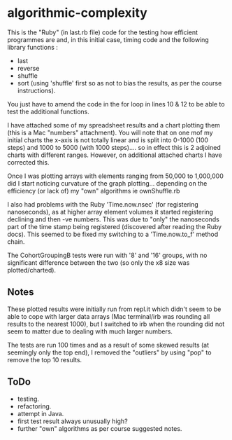 # algorithmic-complexity


This is the "Ruby" (in last.rb file) code for the testing how efficient programmes are and, in this initial case, timing code and the following library functions :

- last
- reverse
- shuffle
- sort (using 'shuffle' first so as not to bias the results, as per the course instructions).

You just have to amend the code in the for loop in lines 10 & 12 to be able to test the additional functions.

I have attached some of my spreadsheet results and a chart plotting them (this is a Mac "numbers" attachment). You will note that on one mof my initial charts the x-axis is not totally linear and is split into 0-1000 (100 steps) and 1000 to 5000 (with 1000 steps).... so in effect this is 2 adjoined charts with different ranges. However, on additional attached charts I have corrected this.

Once I was plotting arrays with elements ranging from 50,000 to 1,000,000 did I start noticing curvature of the graph plotting... depending on the efficiency (or lack of) my "own" algorithms ie ownShuffle.rb

I also had problems with the Ruby 'Time.now.nsec' (for registering nanoseconds), as at higher array element volumes it started registering declining and then -ve numbers. This was due to "only" the nanoseconds part of the time stamp being registered (discovered after reading the Ruby docs). This seemed to be fixed my switching to a 'Time.now.to_f' method chain.

The CohortGroupingB tests were run with '8' and '16' groups, with no significant difference between the two (so only the x8 size was plotted/charted).


Notes
-----
These plotted results were initially run from repl.it which didn't seem to be able to cope with larger data arrays (Mac terminal/irb was rounding all results to the nearest 1000), but I switched to irb when the rounding did not seem to matter due to dealing with much larger numbers.

The tests are run 100 times and as a result of some skewed results (at seemingly only the top end), I removed the "outliers" by using "pop" to remove the top 10 results.


ToDo
----
- testing.
- refactoring.
- attempt in Java.
- first test result always unusually high?
- further "own" algorithms as per course suggested notes.
